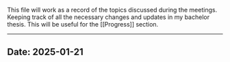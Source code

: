 This file will work as a record of the topics discussed during the meetings. Keeping track of all the necessary changes and updates in my bachelor thesis. This will be useful for the [[Progress]] section. 
***
## **Date:** 2025-01-21


